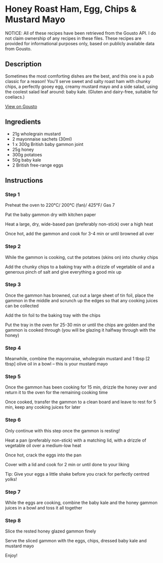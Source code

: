# Honey Roast Ham, Egg, Chips & Mustard Mayo

NOTICE: All of these recipes have been retrieved from the Gousto API. I do not claim ownership of any recipes in these files. These recipes are provided for informational purposes only, based on publicly available data from Gousto.

## Description

Sometimes the most comforting dishes are the best, and this one is a pub classic for a reason! You'll serve sweet and salty roast ham with chunky chips, a perfectly gooey egg, creamy mustard mayo and a side salad, using the coolest salad leaf around: baby kale. (Gluten and dairy-free, suitable for coeliacs.)

[View on Gousto](https://www.gousto.co.uk/recipes/cookbook/honey-roast-ham-egg-chips-mustard-mayo)

## Ingredients

- 21g wholegrain mustard
- 2 mayonnaise sachets (30ml)
- 1 x 300g British baby gammon joint
- 25g honey
- 300g potatoes 
- 50g baby kale
- 2 British free-range eggs

## Instructions


### Step 1

Preheat the oven to 220°C/ 200°C (fan)/ 425°F/ Gas 7


Pat the baby gammon dry with kitchen paper


Heat a large, dry, wide-based pan (preferably non-stick) over a high heat


Once hot, add the gammon and cook for 3-4 min or until browned all over


### Step 2

<span class="text-highlight">While the gammon is cooking, cut</span> the potatoes (skins on) into chunky chips


Add the chunky chips to a baking tray with a drizzle of vegetable oil and a generous pinch of salt and give everything a good mix up


### Step 3

Once the gammon has browned, cut out a large sheet of tin foil, place the gammon in the middle and scrunch up the edges so that any cooking juices can be collected


Add the tin foil to the baking tray with the chips


Put the tray in the oven for 25-30 min or until the chips are golden and the gammon is cooked through (you will be glazing it halfway through with the honey)


### Step 4

Meanwhile, combine the mayonnaise, wholegrain mustard and 1 tbsp <span class="text-danger">[2 tbsp]</span> olive oil in a bowl – this is your mustard mayo


### Step 5

Once the gammon has been cooking for 15 min, drizzle the honey over and return it to the oven for the remaining cooking time


Once cooked, transfer the gammon to a clean board and leave to rest for 5 min, keep any cooking juices for later


### Step 6

Only continue with this step once the gammon is resting!


Heat a pan (preferably non-stick) with a matching lid, with a drizzle of vegetable oil over a medium-low heat 


Once hot, crack the eggs into the pan


Cover with a lid and cook for 2 min or until done to your liking


Tip: Give your eggs a little shake before you crack for perfectly centred yolks!


### Step 7

<span class="text-highlight">While the eggs are cooking,</span> combine the baby kale and the honey gammon juices in a bowl <span class="text-highlight">and toss it all together</span>

### Step 8

Slice the rested honey glazed gammon finely


Serve the sliced gammon with the eggs, chips, dressed baby kale and mustard mayo


Enjoy!

